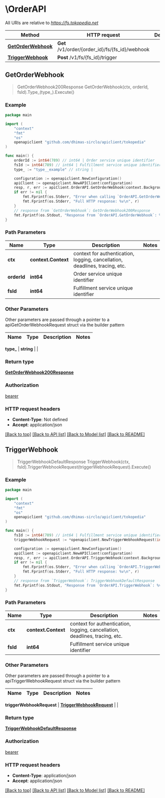 # \OrderAPI

All URIs are relative to *https://fs.tokopedia.net*

Method | HTTP request | Description
------------- | ------------- | -------------
[**GetOrderWebhook**](OrderAPI.md#GetOrderWebhook) | **Get** /v1/order/{order_id}/fs/{fs_id}/webhook | 
[**TriggerWebhook**](OrderAPI.md#TriggerWebhook) | **Post** /v1/fs/{fs_id}/trigger | 



## GetOrderWebhook

> GetOrderWebhook200Response GetOrderWebhook(ctx, orderId, fsId).Type_(type_).Execute()





### Example

```go
package main

import (
    "context"
    "fmt"
    "os"
    openapiclient "github.com/dhimas-sirclo/apiclient/tokopedia"
)

func main() {
    orderId := int64(789) // int64 | Order service unique identifier
    fsId := int64(789) // int64 | Fulfillment service unique identifier
    type_ := "type__example" // string | 

    configuration := openapiclient.NewConfiguration()
    apiClient := openapiclient.NewAPIClient(configuration)
    resp, r, err := apiClient.OrderAPI.GetOrderWebhook(context.Background(), orderId, fsId).Type_(type_).Execute()
    if err != nil {
        fmt.Fprintf(os.Stderr, "Error when calling `OrderAPI.GetOrderWebhook``: %v\n", err)
        fmt.Fprintf(os.Stderr, "Full HTTP response: %v\n", r)
    }
    // response from `GetOrderWebhook`: GetOrderWebhook200Response
    fmt.Fprintf(os.Stdout, "Response from `OrderAPI.GetOrderWebhook`: %v\n", resp)
}
```

### Path Parameters


Name | Type | Description  | Notes
------------- | ------------- | ------------- | -------------
**ctx** | **context.Context** | context for authentication, logging, cancellation, deadlines, tracing, etc.
**orderId** | **int64** | Order service unique identifier | 
**fsId** | **int64** | Fulfillment service unique identifier | 

### Other Parameters

Other parameters are passed through a pointer to a apiGetOrderWebhookRequest struct via the builder pattern


Name | Type | Description  | Notes
------------- | ------------- | ------------- | -------------


 **type_** | **string** |  | 

### Return type

[**GetOrderWebhook200Response**](GetOrderWebhook200Response.md)

### Authorization

[bearer](../README.md#bearer)

### HTTP request headers

- **Content-Type**: Not defined
- **Accept**: application/json

[[Back to top]](#) [[Back to API list]](../README.md#documentation-for-api-endpoints)
[[Back to Model list]](../README.md#documentation-for-models)
[[Back to README]](../README.md)


## TriggerWebhook

> TriggerWebhookDefaultResponse TriggerWebhook(ctx, fsId).TriggerWebhookRequest(triggerWebhookRequest).Execute()





### Example

```go
package main

import (
    "context"
    "fmt"
    "os"
    openapiclient "github.com/dhimas-sirclo/apiclient/tokopedia"
)

func main() {
    fsId := int64(789) // int64 | Fulfillment service unique identifier
    triggerWebhookRequest := *openapiclient.NewTriggerWebhookRequest(int64(123), "Type_example", "Url_example", false) // TriggerWebhookRequest | 

    configuration := openapiclient.NewConfiguration()
    apiClient := openapiclient.NewAPIClient(configuration)
    resp, r, err := apiClient.OrderAPI.TriggerWebhook(context.Background(), fsId).TriggerWebhookRequest(triggerWebhookRequest).Execute()
    if err != nil {
        fmt.Fprintf(os.Stderr, "Error when calling `OrderAPI.TriggerWebhook``: %v\n", err)
        fmt.Fprintf(os.Stderr, "Full HTTP response: %v\n", r)
    }
    // response from `TriggerWebhook`: TriggerWebhookDefaultResponse
    fmt.Fprintf(os.Stdout, "Response from `OrderAPI.TriggerWebhook`: %v\n", resp)
}
```

### Path Parameters


Name | Type | Description  | Notes
------------- | ------------- | ------------- | -------------
**ctx** | **context.Context** | context for authentication, logging, cancellation, deadlines, tracing, etc.
**fsId** | **int64** | Fulfillment service unique identifier | 

### Other Parameters

Other parameters are passed through a pointer to a apiTriggerWebhookRequest struct via the builder pattern


Name | Type | Description  | Notes
------------- | ------------- | ------------- | -------------

 **triggerWebhookRequest** | [**TriggerWebhookRequest**](TriggerWebhookRequest.md) |  | 

### Return type

[**TriggerWebhookDefaultResponse**](TriggerWebhookDefaultResponse.md)

### Authorization

[bearer](../README.md#bearer)

### HTTP request headers

- **Content-Type**: application/json
- **Accept**: application/json

[[Back to top]](#) [[Back to API list]](../README.md#documentation-for-api-endpoints)
[[Back to Model list]](../README.md#documentation-for-models)
[[Back to README]](../README.md)

